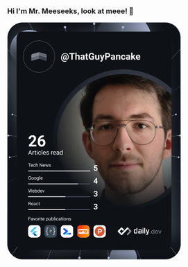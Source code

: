 ### Hi I'm Mr. Meeseeks, look at meee! 👻

<a href="https://app.daily.dev/ThatGuyPancake"><img src="https://github.com/ThatGuyPancake/ThatGuyPancake/blob/main/devcard.svg" width="400" alt="Patrick-Valentin Mihaila's Dev Card"/></a>
